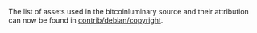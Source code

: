 The list of assets used in the bitcoinluminary source and their attribution can now be found in [contrib/debian/copyright](../contrib/debian/copyright).
